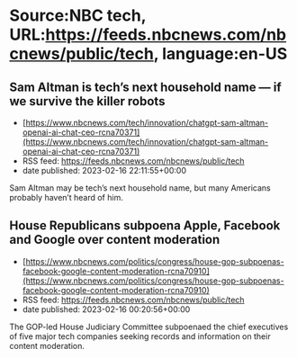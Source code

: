 # Source:NBC tech, URL:https://feeds.nbcnews.com/nbcnews/public/tech, language:en-US

## Sam Altman is tech’s next household name — if we survive the killer robots
 - [https://www.nbcnews.com/tech/innovation/chatgpt-sam-altman-openai-ai-chat-ceo-rcna70371](https://www.nbcnews.com/tech/innovation/chatgpt-sam-altman-openai-ai-chat-ceo-rcna70371)
 - RSS feed: https://feeds.nbcnews.com/nbcnews/public/tech
 - date published: 2023-02-16 22:11:55+00:00

Sam Altman may be tech’s next household name, but many Americans probably haven’t heard of him.

## House Republicans subpoena Apple, Facebook and Google over content moderation
 - [https://www.nbcnews.com/politics/congress/house-gop-subpoenas-facebook-google-content-moderation-rcna70910](https://www.nbcnews.com/politics/congress/house-gop-subpoenas-facebook-google-content-moderation-rcna70910)
 - RSS feed: https://feeds.nbcnews.com/nbcnews/public/tech
 - date published: 2023-02-16 00:20:56+00:00

The GOP-led House Judiciary Committee subpoenaed the chief executives of five major tech companies seeking records and information on their content moderation.

